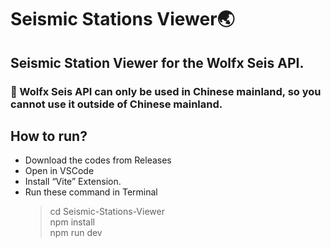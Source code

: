 # Seismic Stations Viewer🌏
## Seismic Station Viewer for the Wolfx Seis API. 
 ### 🚨 Wolfx Seis API can only be used in Chinese mainland, so you cannot use it outside of Chinese mainland.

## How to run?
- Download the codes from Releases
- Open in VSCode
- Install “Vite” Extension.
- Run these command in Terminal
  > cd Seismic-Stations-Viewer<br>
  > npm install<br>
  > npm run dev<br>
